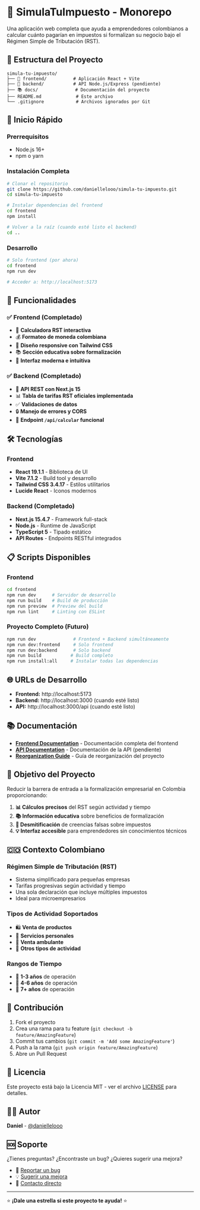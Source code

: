 # 🧮 SimulaTuImpuesto - Monorepo

Una aplicación web completa que ayuda a emprendedores colombianos a calcular cuánto pagarían en impuestos si formalizan su negocio bajo el Régimen Simple de Tributación (RST).

## 📁 Estructura del Proyecto

```
simula-tu-impuesto/
├── 📱 frontend/          # Aplicación React + Vite
├── 🔧 backend/           # API Node.js/Express (pendiente)
├── 📚 docs/              # Documentación del proyecto
├── README.md             # Este archivo
└── .gitignore            # Archivos ignorados por Git
```

## 🚀 Inicio Rápido

### Prerrequisitos
- Node.js 16+
- npm o yarn

### Instalación Completa
```bash
# Clonar el repositorio
git clone https://github.com/daniellelooo/simula-tu-impuesto.git
cd simula-tu-impuesto

# Instalar dependencias del frontend
cd frontend
npm install

# Volver a la raíz (cuando esté listo el backend)
cd ..
```

### Desarrollo
```bash
# Solo frontend (por ahora)
cd frontend
npm run dev

# Acceder a: http://localhost:5173
```

## 🎯 Funcionalidades

### ✅ Frontend (Completado)
- 🧮 **Calculadora RST interactiva**
- 💰 **Formateo de moneda colombiana**
- 📱 **Diseño responsive con Tailwind CSS**
- 📚 **Sección educativa sobre formalización**
- 🎨 **Interfaz moderna e intuitiva**

### ✅ Backend (Completado)
- 🔗 **API REST con Next.js 15**
- 📊 **Tabla de tarifas RST oficiales implementada**
- ✅ **Validaciones de datos**
- 🔒 **Manejo de errores y CORS**
- 🧮 **Endpoint `/api/calcular` funcional**

## 🛠️ Tecnologías

### Frontend
- **React 19.1.1** - Biblioteca de UI
- **Vite 7.1.2** - Build tool y desarrollo
- **Tailwind CSS 3.4.17** - Estilos utilitarios
- **Lucide React** - Iconos modernos

### Backend (Completado)
- **Next.js 15.4.7** - Framework full-stack
- **Node.js** - Runtime de JavaScript
- **TypeScript 5** - Tipado estático
- **API Routes** - Endpoints RESTful integrados

## 📋 Scripts Disponibles

### Frontend
```bash
cd frontend
npm run dev      # Servidor de desarrollo
npm run build    # Build de producción
npm run preview  # Preview del build
npm run lint     # Linting con ESLint
```

### Proyecto Completo (Futuro)
```bash
npm run dev              # Frontend + Backend simultáneamente
npm run dev:frontend     # Solo frontend
npm run dev:backend      # Solo backend
npm run build           # Build completo
npm run install:all     # Instalar todas las dependencias
```

## 🌐 URLs de Desarrollo

- **Frontend:** http://localhost:5173
- **Backend:** http://localhost:3000 (cuando esté listo)
- **API:** http://localhost:3000/api (cuando esté listo)

## 📚 Documentación

- [**Frontend Documentation**](./docs/FRONTEND_DOCUMENTATION.md) - Documentación completa del frontend
- [**API Documentation**](./docs/API_DOCUMENTATION.md) - Documentación de la API (pendiente)
- [**Reorganization Guide**](./REORGANIZATION_GUIDE.md) - Guía de reorganización del proyecto

## 🎯 Objetivo del Proyecto

Reducir la barrera de entrada a la formalización empresarial en Colombia proporcionando:

1. **📊 Cálculos precisos** del RST según actividad y tiempo
2. **📚 Información educativa** sobre beneficios de formalización  
3. **🚫 Desmitificación** de creencias falsas sobre impuestos
4. **💡 Interfaz accesible** para emprendedores sin conocimientos técnicos

## 🇨🇴 Contexto Colombiano

### Régimen Simple de Tributación (RST)
- Sistema simplificado para pequeñas empresas
- Tarifas progresivas según actividad y tiempo
- Una sola declaración que incluye múltiples impuestos
- Ideal para microempresarios

### Tipos de Actividad Soportados
- 🛍️ **Venta de productos**
- 👥 **Servicios personales** 
- 🚶 **Venta ambulante**
- 🔧 **Otros tipos de actividad**

### Rangos de Tiempo
- 📅 **1-3 años** de operación
- 📅 **4-6 años** de operación  
- 📅 **7+ años** de operación

## 🤝 Contribución

1. Fork el proyecto
2. Crea una rama para tu feature (`git checkout -b feature/AmazingFeature`)
3. Commit tus cambios (`git commit -m 'Add some AmazingFeature'`)
4. Push a la rama (`git push origin feature/AmazingFeature`)
5. Abre un Pull Request

## 📄 Licencia

Este proyecto está bajo la Licencia MIT - ver el archivo [LICENSE](LICENSE) para detalles.

## 👨‍💻 Autor

**Daniel** - [@daniellelooo](https://github.com/daniellelooo)

## 🆘 Soporte

¿Tienes preguntas? ¿Encontraste un bug? ¿Quieres sugerir una mejora?

- 🐛 [Reportar un bug](https://github.com/daniellelooo/simula-tu-impuesto/issues)
- 💡 [Sugerir una mejora](https://github.com/daniellelooo/simula-tu-impuesto/issues)
- 📧 [Contacto directo](mailto:tu-email@dominio.com)

---

⭐ **¡Dale una estrella si este proyecto te ayuda!** ⭐
